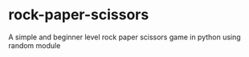 # rock-paper-scissors
A simple and beginner level rock paper scissors game in python using random module
